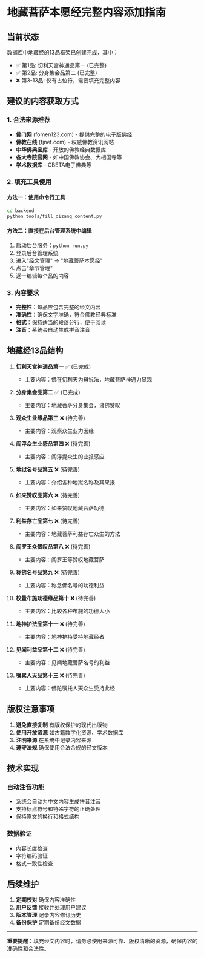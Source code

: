 # 地藏菩萨本愿经完整内容添加指南

## 当前状态
数据库中地藏经的13品框架已创建完成，其中：
- ✅ 第1品: 忉利天宫神通品第一 (已完整)
- ✅ 第2品: 分身集会品第二 (已完整)  
- ❌ 第3-13品: 仅有占位符，需要填充完整内容

## 建议的内容获取方式

### 1. 合法来源推荐
- **佛门网** (fomen123.com) - 提供完整的电子版佛经
- **佛教在线** (fjnet.com) - 权威佛教资讯网站
- **中华佛典宝库** - 开放的佛教经典数据库
- **各大寺院官网** - 如中国佛教协会、大相国寺等
- **学术数据库** - CBETA电子佛典等

### 2. 填充工具使用

#### 方法一：使用命令行工具
```bash
cd backend
python tools/fill_dizang_content.py
```

#### 方法二：直接在后台管理系统中编辑
1. 启动后台服务：`python run.py`
2. 登录后台管理系统
3. 进入"经文管理" → "地藏菩萨本愿经" 
4. 点击"章节管理"
5. 逐一编辑每个品的内容

### 3. 内容要求
- **完整性**：每品应包含完整的经文内容
- **准确性**：确保文字准确，符合佛教经典标准
- **格式**：保持适当的段落分行，便于阅读
- **注音**：系统会自动生成拼音注音

## 地藏经13品结构

1. **忉利天宫神通品第一** ✅ (已完成)
   - 主要内容：佛在忉利天为母说法，地藏菩萨神通力显现

2. **分身集会品第二** ✅ (已完成)  
   - 主要内容：地藏菩萨分身集会，诸佛赞叹

3. **观众生业缘品第三** ❌ (待完善)
   - 主要内容：观察众生业力因缘

4. **阎浮众生业感品第四** ❌ (待完善)
   - 主要内容：阎浮提众生的业报感应

5. **地狱名号品第五** ❌ (待完善)
   - 主要内容：介绍各种地狱名称及其果报

6. **如来赞叹品第六** ❌ (待完善)
   - 主要内容：如来赞叹地藏菩萨功德

7. **利益存亡品第七** ❌ (待完善)
   - 主要内容：地藏菩萨利益存亡众生的方法

8. **阎罗王众赞叹品第八** ❌ (待完善)
   - 主要内容：阎罗王等赞叹地藏菩萨

9. **称佛名号品第九** ❌ (待完善)
   - 主要内容：称念佛名号的功德利益

10. **校量布施功德缘品第十** ❌ (待完善)
    - 主要内容：比较各种布施的功德大小

11. **地神护法品第十一** ❌ (待完善)
    - 主要内容：地神护持受持地藏经者

12. **见闻利益品第十二** ❌ (待完善)
    - 主要内容：见闻地藏菩萨名号的利益

13. **嘱累人天品第十三** ❌ (待完善)
    - 主要内容：佛陀嘱托人天众生受持此经

## 版权注意事项

1. **避免直接复制** 有版权保护的现代出版物
2. **使用开放资源** 如古籍数字化资源、学术数据库
3. **注明来源** 在系统中记录内容来源
4. **遵守法规** 确保使用合法合规的经文版本

## 技术实现

### 自动注音功能
- 系统会自动为中文内容生成拼音注音
- 支持标点符号和特殊字符的正确处理
- 保持原文的换行和格式结构

### 数据验证
- 内容长度检查
- 字符编码验证
- 格式一致性检查

## 后续维护

1. **定期校对** 确保内容准确性
2. **用户反馈** 接收并处理用户建议
3. **版本管理** 记录内容修订历史
4. **备份保护** 定期备份经文数据

---

**重要提醒**：填充经文内容时，请务必使用来源可靠、版权清晰的资源，确保内容的准确性和合法性。